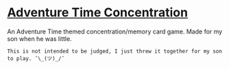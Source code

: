 # [Adventure Time Concentration](https://kennygscott.github.io/concentration-game/)
An Adventure Time themed concentration/memory card game. Made for my son when he was little. 


```This is not intended to be judged, I just threw it together for my son to play. ¯\_(ツ)_/¯```
